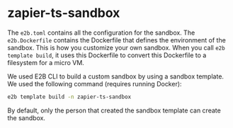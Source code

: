 # zapier-ts-sandbox

The `e2b.toml` contains all the configuration for the sandbox.
The `e2b.Dockerfile` contains the Dockerfile that defines the environment of the sandbox. This is how you customize your own sandbox. When you call `e2b template build`, it uses this Dockerfile to convert this Dockerfile to a filesystem for a micro VM.

We used E2B CLI to build a custom sandbox by using a sandbox template. We used the following command (requires running Docker):
```bash
e2b template build -n zapier-ts-sandbox
```

By default, only the person that created the sandbox template can create the sandbox.
